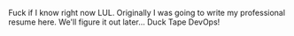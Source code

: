 Fuck if I know right now LUL. Originally I was going to write my professional resume here. We'll figure it out later... Duck Tape DevOps!

